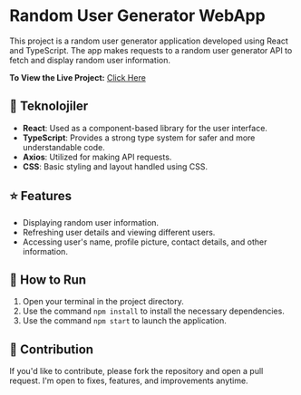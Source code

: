 # Random User Generator WebApp

This project is a random user generator application developed using React and TypeScript. The app makes requests to a random user generator API to fetch and display random user information.

**To View the Live Project:** [Click Here](https://randomusergeneratorcenkmerk.netlify.app/)

## 🚀 Teknolojiler
- **React**: Used as a component-based library for the user interface.
- **TypeScript**: Provides a strong type system for safer and more understandable code.
- **Axios**: Utilized for making API requests.
- **CSS**: Basic styling and layout handled using CSS.

## ⭐️ Features
- Displaying random user information.
- Refreshing user details and viewing different users.
- Accessing user's name, profile picture, contact details, and other information.

## 🏃  How to Run

1. Open your terminal in the project directory.
2. Use the command `npm install` to install the necessary dependencies.
3. Use the command `npm start` to launch the application.

## 🤝  Contribution

If you'd like to contribute, please fork the repository and open a pull request. I'm open to fixes, features, and improvements anytime.

